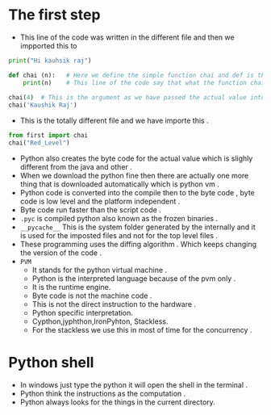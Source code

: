 #  The  first step
- This line of the code was written in the different file and then we impported this to 
```python
print("Hi kauhsik raj")

def chai (n):   # Here we define the simple function chai and def is the used as function in the python used to define a function. Which perform the specific task . Here chai (n) is the parameter . 
    print(n)    # This line of the code say that what the function chai will do with the n . HEre is prints
    
chai(4)  # This is the argument as we have passed the actual value into it .add()
chai('Kaushik Raj')

```
- This is the totally different file and we have importe this . 
```python
from first import chai 
chai("Red_Level")
```

- Python also creates the byte code for the actual value which is slighly different from the java and other .
- When we download the python fine then there are actually  one more thing that is downloaded automatically which is python vm .
- Python code is converted into the compile then to the byte code , byte code is low level and the platform independent .
- Byte code run faster than the script code .
- `.pyc` is compiled python also known as the frozen binaries .
- `__pycache__` This is the system folder  generated by the internally and it is used for the imposted files and not for the top level files .
- These programming uses the diffing algorithm . Which keeps changing the version of the code .
- `PVM`
  - It stands for the python virtual machine .
  - Python is the interpreted language because of the pvm only .
  - It is the runtime engine.
  - Byte code is not the machine code .   
  - This is not the direct instruction to the hardware .
  - Python specific interpretation.
  - Cypthon,jyphthon,IronPyhton, Stackless.
  - For the stackless we use this in most of time for the concurrency .

# Python shell 
- In windows just type the python it will open the shell in the terminal .
- Python think the instructions as the computation .
- Python always looks for the things in the current directory.
